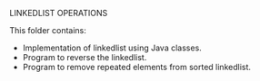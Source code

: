 LINKEDLIST OPERATIONS 

This folder contains:
   * Implementation of linkedlist using Java classes.
   * Program to reverse the linkedlist.
   * Program to remove repeated elements from sorted linkedlist.
